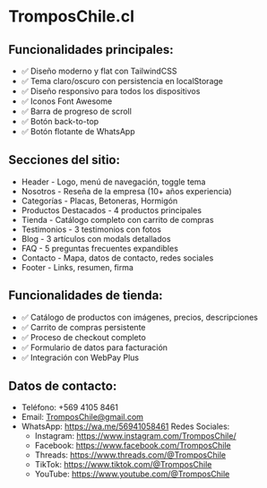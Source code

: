 # TromposChile.cl

## Funcionalidades principales:
+ ✅ Diseño moderno y flat con TailwindCSS
+ ✅ Tema claro/oscuro con persistencia en localStorage
+ ✅ Diseño responsivo para todos los dispositivos
+ ✅ Iconos Font Awesome
+ ✅ Barra de progreso de scroll
+ ✅ Botón back-to-top
+ ✅ Botón flotante de WhatsApp

## Secciones del sitio:
* Header - Logo, menú de navegación, toggle tema
* Nosotros - Reseña de la empresa (10+ años experiencia)
* Categorías - Placas, Betoneras, Hormigón
* Productos Destacados - 4 productos principales
* Tienda - Catálogo completo con carrito de compras
* Testimonios - 3 testimonios con fotos
* Blog - 3 artículos con modals detallados
* FAQ - 5 preguntas frecuentes expandibles
* Contacto - Mapa, datos de contacto, redes sociales
* Footer - Links, resumen, firma

## Funcionalidades de tienda:
+ ✅ Catálogo de productos con imágenes, precios, descripciones
+ ✅ Carrito de compras persistente
+ ✅ Proceso de checkout completo
+ ✅ Formulario de datos para facturación
+ ✅ Integración con WebPay Plus

## Datos de contacto:
* Teléfono: +569 4105 8461
* Email: TromposChile@gmail.com
* WhatsApp: https://wa.me/56941058461
Redes Sociales:
	+ Instagram: https://www.instagram.com/TromposChile/
	+ Facebook: https://www.facebook.com/TromposChile
	+ Threads: https://www.threads.com/@TromposChile
	+ TikTok: https://www.tiktok.com/@TromposChile
	+ YouTube: https://www.youtube.com/@TromposChile